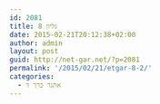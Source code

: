 ```yaml
---
id: 2081
title: גליון 8
date: 2015-02-21T20:12:38+02:00
author: admin
layout: post
guid: http://net-gar.net/?p=2081
permalink: '/2015/02/21/etgar-8-2/'
categories:
  - אתגר כרך ד
---
```

